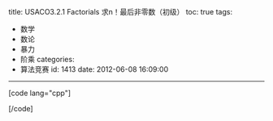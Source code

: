 title: USACO3.2.1 Factorials 求n！最后非零数（初级）
toc: true
tags:
  - 数学
  - 数论
  - 暴力
  - 阶乘
categories:
  - 算法竞赛
id: 1413
date: 2012-06-08 16:09:00
---

[code lang="cpp"]

[/code]